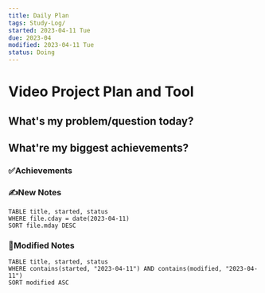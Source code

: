 ```yaml
---
title: Daily Plan
tags: Study-Log/
started: 2023-04-11 Tue
due: 2023-04
modified: 2023-04-11 Tue
status: Doing
---
```

# Video Project Plan and Tool
## What's my problem/question today?


## What're my biggest achievements?
### ✅Achievements

### ✍️New Notes

```dataview
TABLE title, started, status
WHERE file.cday = date(2023-04-11)
SORT file.mday DESC
```

### 📝Modified Notes

```dataview
TABLE title, started, status
WHERE contains(started, "2023-04-11") AND contains(modified, "2023-04-11")
SORT modified ASC
```

